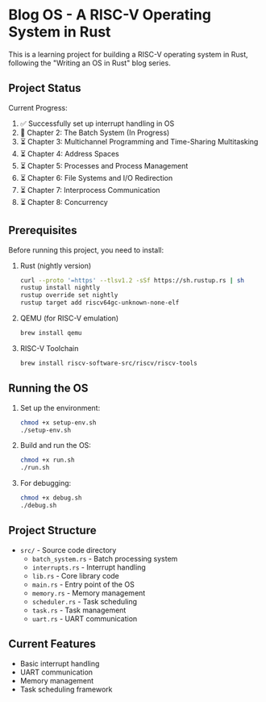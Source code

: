 # Blog OS - A RISC-V Operating System in Rust

This is a learning project for building a RISC-V operating system in Rust, following the "Writing an OS in Rust" blog series.

## Project Status

Current Progress:
1. ✅ Successfully set up interrupt handling in OS
2. 🔄 Chapter 2: The Batch System (In Progress)
3. ⏳ Chapter 3: Multichannel Programming and Time-Sharing Multitasking
4. ⏳ Chapter 4: Address Spaces
5. ⏳ Chapter 5: Processes and Process Management
6. ⏳ Chapter 6: File Systems and I/O Redirection
7. ⏳ Chapter 7: Interprocess Communication
8. ⏳ Chapter 8: Concurrency

## Prerequisites

Before running this project, you need to install:

1. Rust (nightly version)
   ```bash
   curl --proto '=https' --tlsv1.2 -sSf https://sh.rustup.rs | sh
   rustup install nightly
   rustup override set nightly
   rustup target add riscv64gc-unknown-none-elf
   ```

2. QEMU (for RISC-V emulation)
   ```bash
   brew install qemu
   ```

3. RISC-V Toolchain
   ```bash
   brew install riscv-software-src/riscv/riscv-tools
   ```

## Running the OS

1. Set up the environment:
   ```bash
   chmod +x setup-env.sh
   ./setup-env.sh
   ```

2. Build and run the OS:
   ```bash
   chmod +x run.sh
   ./run.sh
   ```

3. For debugging:
   ```bash
   chmod +x debug.sh
   ./debug.sh
   ```

## Project Structure

- `src/` - Source code directory
  - `batch_system.rs` - Batch processing system
  - `interrupts.rs` - Interrupt handling
  - `lib.rs` - Core library code
  - `main.rs` - Entry point of the OS
  - `memory.rs` - Memory management
  - `scheduler.rs` - Task scheduling
  - `task.rs` - Task management
  - `uart.rs` - UART communication


## Current Features

- Basic interrupt handling
- UART communication
- Memory management
- Task scheduling framework
